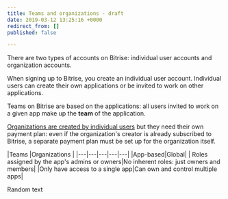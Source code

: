 ```yaml
---
title: Teams and organizations - draft
date: 2019-03-12 13:25:16 +0000
redirect_from: []
published: false

---
```

There are two types of accounts on Bitrise: individual user accounts and organization accounts. 

When signing up to Bitrise, you create an individual user account. Individual users can create their own applications or be invited to work on other applications. 

Teams on Bitrise are based on the applications: all users invited to work on a given app make up the **team** of the application. 

[Organizations are created by individual users](/team-management/organizations/creating-org/) but they need their own payment plan: even if the organization's creator is already subscribed to Bitrise, a separate payment plan must be set up for the organization itself.

|Teams |Organizations | 
|---|---|---|---|---|
|App-based|Global|
| Roles assigned by the app's admins or owners|No inherent roles: just owners and members|
|Only have access to a single app|Can own and control multiple apps|

Random text